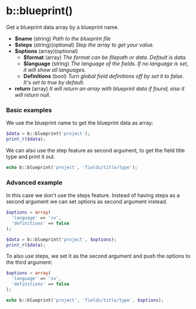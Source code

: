 # b::blueprint()

Get a blueprint data array by a blueprint name.

- **$name** (string)
  *Path to the blueprint file*
- **$steps** (string)(optional)
  *Step the array to get your value.*
- **$options** (array)(optional)
  - **$format** (array)
    *The format can be filepath or data. Default is data.*
  - **$language** (string)
    *The language of the fields. If no language is set, it will show all languages.*
  - **Definitions** (bool)
    *Turn global field definitions off by set it to false. It's set to true by default.*
- **return** (array)
  *It will return an array with blueprint data if found, else it will return null.*

### Basic examples

We use the blueprint name to get the blueprint data as array:

```php
$data = b::blueprint('project');
print_r($data);
```

We can also use the step feature as second argument, to get the field title type and print it out.

```php
echo b::blueprint('project', 'fields/title/type');
```

### Advanced example

In this case we don't use the steps feature. Instead of having steps as a second argument we can set options as second argument instead.

```php
$options = array(
  'language' => 'sv',
  'definitions' => false
);

$data = b::blueprint('project', $options);
print_r($data);
```

To also use steps, we set it as the second argument and push the options to the third argument:

```php
$options = array(
  'language' => 'sv',
  'definitions' => false
);

echo b::blueprint('project', 'fields/title/type', $options);
```